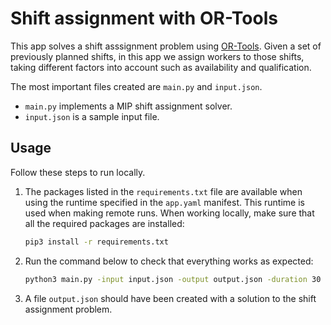 # Shift assignment with OR-Tools

This app solves a shift asssignment problem using [OR-Tools][or-tools]. Given a
set of previously planned shifts, in this app we assign workers to those shifts,
taking different factors into account such as availability and qualification.

The most important files created are `main.py` and `input.json`.

* `main.py` implements a MIP shift assignment solver.
* `input.json` is a sample input file.

## Usage

Follow these steps to run locally.

1. The packages listed in the `requirements.txt` file are available when using
   the runtime specified in the `app.yaml` manifest. This runtime is used when
   making remote runs. When working locally, make sure that all the required
   packages are installed:

    ```bash
    pip3 install -r requirements.txt
    ```

1. Run the command below to check that everything works as expected:

    ```bash
    python3 main.py -input input.json -output output.json -duration 30
    ```

1. A file `output.json` should have been created with a solution to the shift
   assignment problem.

[or-tools]: https://developers.google.com/optimization
